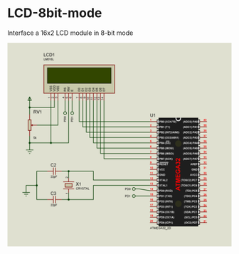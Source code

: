# LCD-8bit-mode
Interface a 16x2 LCD module in 8-bit mode

![Circuit diagram](https://github.com/asitha-navaratne/LCD-8bit-mode/blob/master/LCD_8bit_mode.jpg?raw=true)
